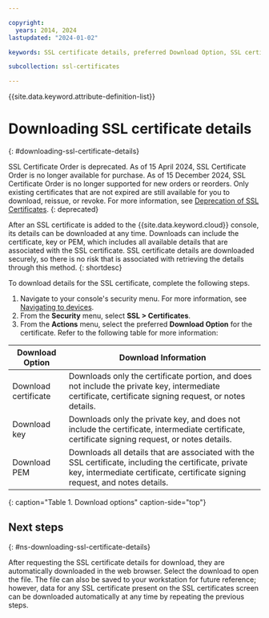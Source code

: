 ```yaml
---

copyright:
  years: 2014, 2024
lastupdated: "2024-01-02"

keywords: SSL certificate details, preferred Download Option, SSL certificate download details

subcollection: ssl-certificates

---
```


{{site.data.keyword.attribute-definition-list}}

# Downloading SSL certificate details
{: #downloading-ssl-certificate-details}

SSL Certificate Order is deprecated. As of 15 April 2024, SSL Certificate Order is no longer available for purchase. As of 15 December 2024,  SSL Certificate Order is no longer supported for new orders or reorders. Only existing certificates that are not expired are still available for you to download, reissue, or revoke. For more information, see [Deprecation of SSL Certificates](/docs/ssl-certificates?topic=ssl-certificates-deprecation).
{: deprecated}

After an SSL certificate is added to the {{site.data.keyword.cloud}} console, its details can be downloaded at any time. Downloads can include the certificate, key or PEM, which includes all available details that are associated with the SSL certificate. SSL certificate details are downloaded securely, so there is no risk that is associated with retrieving the details through this method.
{: shortdesc}

To download details for the SSL certificate, complete the following steps.

1. Navigate to your console's security menu. For more information, see [Navigating to devices](/docs/infrastructure/ssl-certificates?topic=virtual-servers-navigating-devices).
2. From the **Security** menu, select **SSL > Certificates**.
3. From the **Actions** menu, select the preferred **Download Option** for the certificate. Refer to the following table for more information:

| Download Option      | Download Information |
| -------------------- | -------------------- |
| Download certificate | Downloads only the certificate portion, and does not include the private key, intermediate certificate, certificate signing request, or notes details. |
| Download key         | Downloads only the private key, and does not include the certificate, intermediate certificate, certificate signing request, or notes details. |
| Download PEM         | Downloads all details that are associated with the SSL certificate, including the certificate, private key, intermediate certificate, certificate signing request, and notes details. |
{: caption="Table 1. Download options" caption-side="top"}

## Next steps
{: #ns-downloading-ssl-certificate-details}

After requesting the SSL certificate details for download, they are automatically downloaded in the web browser. Select the download to open the file. The file can also be saved to your workstation for future reference; however, data for any SSL certificate present on the SSL certificates screen can be downloaded automatically at any time by repeating the previous steps.

